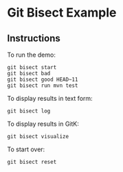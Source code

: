 # Git Bisect Example

## Instructions

To run the demo:

    git bisect start
    git bisect bad
    git bisect good HEAD~11
    git bisect run mvn test

To display results in text form:

    git bisect log

To display results in GitK:

    git bisect visualize

To start over:

    git bisect reset
